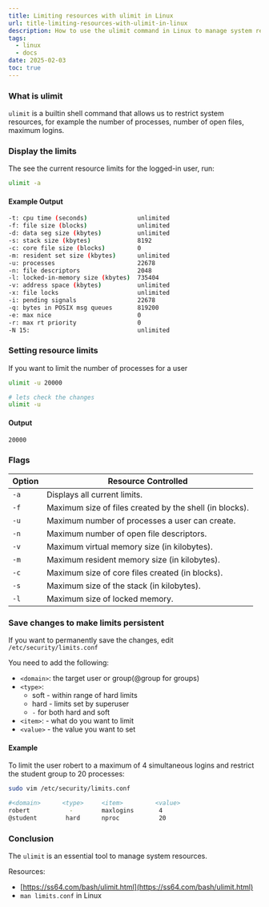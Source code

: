 ```yaml
---
title: Limiting resources with ulimit in Linux
url: title-limiting-resources-with-ulimit-in-linux
description: How to use the ulimit command in Linux to manage system resources
tags:
  - linux
  - docs
date: 2025-02-03
toc: true
---
```


### What is ulimit

`ulimit` is a builtin shell command that allows us to restrict system resources, for example the number of processes, number of open files, maximum logins.

### Display the limits

The see the current resource limits for the logged-in user, run:

```bash
ulimit -a
```

#### Example Output

```bash
-t: cpu time (seconds)              unlimited
-f: file size (blocks)              unlimited
-d: data seg size (kbytes)          unlimited
-s: stack size (kbytes)             8192
-c: core file size (blocks)         0
-m: resident set size (kbytes)      unlimited
-u: processes                       22678
-n: file descriptors                2048
-l: locked-in-memory size (kbytes)  735404
-v: address space (kbytes)          unlimited
-x: file locks                      unlimited
-i: pending signals                 22678
-q: bytes in POSIX msg queues       819200
-e: max nice                        0
-r: max rt priority                 0
-N 15:                              unlimited
```

### Setting resource limits

If you want to limit the number of processes for a user

```bash
ulimit -u 20000

# lets check the changes
ulimit -u

```

#### Output

```bash
20000
```

### Flags

| **Option** | **Resource Controlled**                                 |
| ---------- | ------------------------------------------------------- |
| `-a`       | Displays all current limits.                            |
| `-f`       | Maximum size of files created by the shell (in blocks). |
| `-u`       | Maximum number of processes a user can create.          |
| `-n`       | Maximum number of open file descriptors.                |
| `-v`       | Maximum virtual memory size (in kilobytes).             |
| `-m`       | Maximum resident memory size (in kilobytes).            |
| `-c`       | Maximum size of core files created (in blocks).         |
| `-s`       | Maximum size of the stack (in kilobytes).               |
| `-l`       | Maximum size of locked memory.                          |

### Save changes to make limits persistent

If you want to permanently save the changes, edit `/etc/security/limits.conf`

You need to add the following:
- `<domain>`: the target user or group(@group for groups)
- `<type>`:
  - soft - within range of hard limits
  - hard - limits set by superuser
  - `-` for both hard and soft
- `<item>`: - what do you want to limit
- `<value>` - the value you want to set

#### Example

To limit the user robert to a maximum of 4 simultaneous logins and restrict the student group to 20 processes:

```bash
sudo vim /etc/security/limits.conf

#<domain>      <type>     <item>         <value>
robert           -        maxlogins       4
@student        hard      nproc           20
```

### Conclusion

The `ulimit` is an essential tool to manage system resources.

Resources:

- [https://ss64.com/bash/ulimit.html](https://ss64.com/bash/ulimit.html)
- `man limits.conf` in Linux
